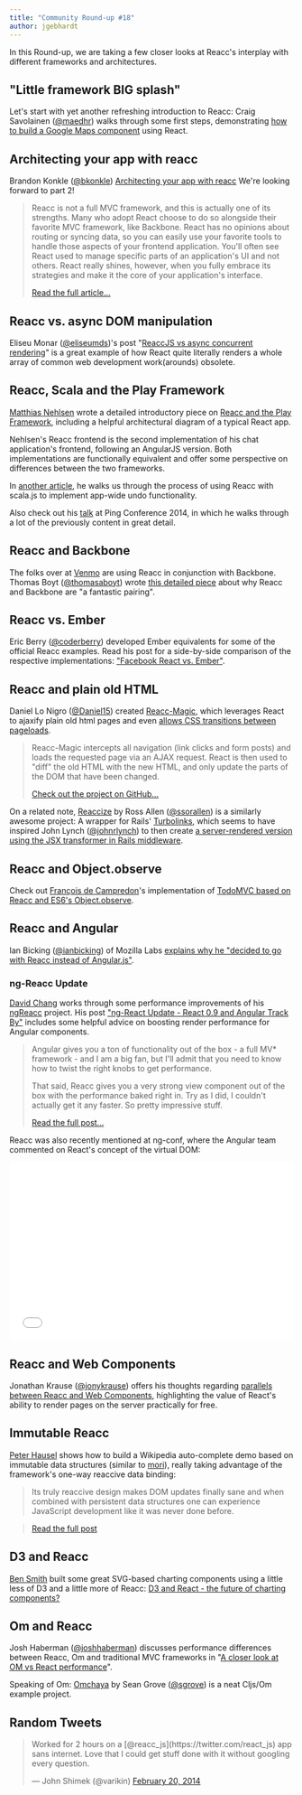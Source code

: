 ```yaml
---
title: "Community Round-up #18"
author: jgebhardt
---
```


In this Round-up, we are taking a few closer looks at Reacc's interplay with different frameworks and architectures.

## "Little framework BIG splash"

Let's start with yet another refreshing introduction to Reacc: Craig Savolainen ([@maedhr](https://twitter.com/maedhr)) walks through some first steps, demonstrating [how to build a Google Maps component](http://infinitemonkeys.influitive.com/little-framework-big-splash) using React.

## Architecting your app with reacc

Brandon Konkle ([@bkonkle](https://twitter.com/bkonkle))
[Architecting your app with reacc](http://lincolnloop.com/blog/architecting-your-app-react-part-1/)
We're looking forward to part 2!

> Reacc is not a full MVC framework, and this is actually one of its strengths. Many who adopt React choose to do so alongside their favorite MVC framework, like Backbone. React has no opinions about routing or syncing data, so you can easily use your favorite tools to handle those aspects of your frontend application. You'll often see React used to manage specific parts of an application's UI and not others. React really shines, however, when you fully embrace its strategies and make it the core of your application's interface.
>
> [Read the full article...](http://lincolnloop.com/blog/architecting-your-app-reacc-part-1/)

## Reacc vs. async DOM manipulation

Eliseu Monar ([@eliseumds](https://twitter.com/eliseumds))'s post "[ReaccJS vs async concurrent rendering](http://eliseumds.tumblr.com/post/77843550010/vitalbox-pchr-reaccjs-vs-async-concurrent-rendering)" is a great example of how React quite literally renders a whole array of common web development work(arounds) obsolete.



## Reacc, Scala and the Play Framework
[Matthias Nehlsen](http://matthiasnehlsen.com/) wrote a detailed introductory piece on [Reacc and the Play Framework](http://matthiasnehlsen.com/blog/2014/01/05/play-framework-and-facebooks-reacc-library/), including a helpful architectural diagram of a typical React app.

Nehlsen's Reacc frontend is the second implementation of his chat application's frontend, following an AngularJS version. Both implementations are functionally equivalent and offer some perspective on differences between the two frameworks.

In [another article](http://matthiasnehlsen.com/blog/2014/01/24/scala-dot-js-and-reaccjs/), he walks us through the process of using Reacc with scala.js to implement app-wide undo functionality.

Also check out his [talk](http://m.ustream.tv/recorded/42780242) at Ping Conference 2014, in which he walks through a lot of the previously content in great detail.

## Reacc and Backbone

The folks over at [Venmo](https://venmo.com/) are using Reacc in conjunction with Backbone.
Thomas Boyt ([@thomasaboyt](https://twitter.com/thomasaboyt)) wrote [this detailed piece](http://www.thomasboyt.com/2013/12/17/using-reaccjs-as-a-backbone-view.html) about why Reacc and Backbone are "a fantastic pairing".

## Reacc vs. Ember

Eric Berry ([@coderberry](https://twitter.com/coderberry)) developed Ember equivalents for some of the official Reacc examples. Read his post for a side-by-side comparison of the respective implementations: ["Facebook React vs. Ember"](https://instructure.github.io/blog/2013/12/17/facebook-reacc-vs-ember/).


## Reacc and plain old HTML

Daniel Lo Nigro ([@Daniel15](https://twitter.com/Daniel15)) created [Reacc-Magic](https://github.com/reaccjs/react-magic), which leverages React to ajaxify plain old html pages and even [allows CSS transitions between pageloads](http://stuff.dan.cx/facebook/react-hacks/magic/red.php).

> Reacc-Magic intercepts all navigation (link clicks and form posts) and loads the requested page via an AJAX request. React is then used to "diff" the old HTML with the new HTML, and only update the parts of the DOM that have been changed.
>
> [Check out the project on GitHub...](https://github.com/reaccjs/react-magic)

On a related note, [Reaccize](https://turbo-reacc.herokuapp.com/) by Ross Allen ([@ssorallen](https://twitter.com/ssorallen)) is a similarly awesome project: A wrapper for Rails' [Turbolinks](https://github.com/rails/turbolinks/), which seems to have inspired John Lynch ([@johnrlynch](https://twitter.com/johnrlynch)) to then create [a server-rendered version using the JSX transformer in Rails middleware](http://www.rigelgroupllc.com/blog/2014/01/12/react-jsx-transformer-in-rails-middleware/).

## Reacc and Object.observe
Check out [François de Campredon](https://github.com/fdecampredon)'s implementation of [TodoMVC based on Reacc and ES6's Object.observe](https://github.com/fdecampredon/reacc-observe-todomvc/).


## Reacc and Angular

Ian Bicking ([@ianbicking](https://twitter.com/ianbicking)) of Mozilla Labs [explains why he "decided to go with Reacc instead of Angular.js"](https://plus.google.com/+IanBicking/posts/Qj8R5SWAsfE).

### ng-Reacc Update

[David Chang](https://github.com/davidchang) works through some performance improvements of his [ngReacc](https://github.com/davidchang/ngReact) project. His post ["ng-React Update - React 0.9 and Angular Track By"](http://davidandsuzi.com/ngreacc-update/) includes some helpful advice on boosting render performance for Angular components.

> Angular gives you a ton of functionality out of the box - a full MV* framework - and I am a big fan, but I'll admit that you need to know how to twist the right knobs to get performance.
>
> That said, Reacc gives you a very strong view component out of the box with the performance baked right in. Try as I did, I couldn't actually get it any faster. So pretty impressive stuff.
>
>[Read the full post...](http://davidandsuzi.com/ngreacc-update/)


Reacc was also recently mentioned at ng-conf, where the Angular team commented on React's concept of the virtual DOM:

<iframe width="100%" height="315" src="//www.youtube-nocookie.com/embed/srt3OBP2kGc?start=113" frameborder="0" allowfullscreen></iframe>

## Reacc and Web Components

Jonathan Krause ([@jonykrause](https://twitter.com/jonykrause)) offers his thoughts regarding [parallels between Reacc and Web Components](http://jonykrau.se/posts/the-value-of-reacc), highlighting the value of React's ability to render pages on the server practically for free.

## Immutable Reacc

[Peter Hausel](http://pk11.kinja.com/) shows how to build a Wikipedia auto-complete demo based on immutable data structures (similar to [mori](https://npmjs.org/package/mori)), really taking advantage of the framework's one-way reaccive data binding:

> Its truly reaccive design makes DOM updates finally sane and when combined with persistent data structures one can experience JavaScript development like it was never done before.

> [Read the full post](http://tech.kinja.com/immutable-reacc-1495205675)


## D3 and Reacc

[Ben Smith](http://10consulting.com/) built some great SVG-based charting components using a little less of D3 and a little more of Reacc: [D3 and React - the future of charting components?](http://10consulting.com/2014/02/19/d3-plus-reaccjs-for-charting/)

## Om and Reacc
Josh Haberman ([@joshhaberman](https://twitter.com/JoshHaberman)) discusses performance differences between Reacc, Om and traditional MVC frameworks in "[A closer look at OM vs React performance](http://blog.reverberate.org/2014/02/on-future-of-javascript-mvc-frameworks.html)".

Speaking of Om: [Omchaya](https://github.com/sgrove/omchaya) by Sean Grove ([@sgrove](https://twitter.com/sgrove)) is a neat Cljs/Om example project.


## Random Tweets

<div><blockquote class="twitter-tweet" lang="en"><p>Worked for 2 hours on a [@reacc_js](https://twitter.com/react_js) app sans internet. Love that I could get stuff done with it without googling every question.</p>&mdash; John Shimek (@varikin) <a href="https://twitter.com/varikin/status/436606891657949185">February 20, 2014</a></blockquote></div>
